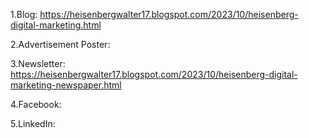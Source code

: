 1.Blog: https://heisenbergwalter17.blogspot.com/2023/10/heisenberg-digital-marketing.html  

2.Advertisement Poster:  

3.Newsletter: https://heisenbergwalter17.blogspot.com/2023/10/heisenberg-digital-marketing-newspaper.html  

4.Facebook: 

5.LinkedIn:  
